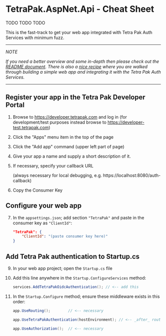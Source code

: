 # TetraPak.AspNet.Api - Cheat Sheet

TODO TODO TODO

This is the fast-track to get your web app integrated with Tetra Pak Auth Services with minimum fuzz. 

---

*NOTE*

*If you need a better overview and some in-depth then please check out the [README document][tetra-pak-aspnet-readme]. There is also a [nice recipe][tetra-pak-aspnet-recipe] where you are walked through building a simple web app and integrating it with the Tetra Pak Auth Services.*

---

## Register your app in the Tetra Pak Developer Portal

1. Browse to https://developer.tetrapak.com and log in (for development/test purposes instead browse to https://developer-test.tetrapak.com)
2. Click the "Apps" menu item in the top of the page
3. Click the "Add app" command (upper left part of page)
4. Give your app a name and supply a short description of it.
5. If necessary, specify your callback URL 

    (always necessary for local debugging, e.g. https://localhost:8080/auth-callback)

6. Copy the Consumer Key

## Configure your web app

7. In the `appsettings.json`; add section `"TetraPak"` and paste in the consumer key as `"ClientId"`:

    ```json
    "TetraPak": {
        "ClientId": "(paste consumer key here)"
    }
    ```

## Add Tetra Pak authentication to Startup.cs

9. In your web app project; open the `Startup.cs` file
10. Add this line anywhere in the `Startup.ConfigureServices` method:
    
    ```c#
    services.AddTetraPakOidcAuthentication(); // <-- add this
    ```
11. In the `Startup.Configure` method; ensure these middleware exists in this order:

    ```c#
    app.UseRouting();        // <-- necessary

    app.UseTetraPakAuthentication(hostEnvironment); // <-- _after_ routing and _before_ authorization

    app.UseAuthorization();  // <-- necessary    
    ```


[tetra-pak-aspnet-readme]: ./README.md
[tetra-pak-aspnet-troubleshooting]: ./troubleshooting.md
[tetra-pak-aspnet-recipe]: ./recipe-webapp.md
[github-tetrapak-app]: https://github.com/Tetra-Pak-APIs/TetraPak.AspNet/tree/master/TetraPak.AspNet
[nuget-tetrapak-app]: https://www.nuget.org/packages/TetraPak.AspNet
[github-tetrapak-api]: https://github.com/Tetra-Pak-APIs/TetraPak.AspNet/tree/master/TetraPak.AspNet.Api
[nuget-tetrapak-api]: https://www.nuget.org/packages/TetraPak.AspNet.Api
[github-tetrapak-common]: https://github.com/Tetra-Pak-APIs/TetraPak.Common
[nuget-tetrapak-common]: https://www.nuget.org/packages/TetraPak.Common
[demo.web-app]: https://github.com/Tetra-Pak-APIs/TetraPak.AspNet/tree/master/demo.WebApp
[di-intro-1]: https://medium.com/flawless-app-stories/dependency-injection-for-dummies-168dad181a3d
[di-intro-2]: https://www.freecodecamp.org/news/a-quick-intro-to-dependency-injection-what-it-is-and-when-to-use-it-7578c84fa88f/
[middleware]: https://docs.microsoft.com/en-us/aspnet/core/fundamentals/middleware/?view=aspnetcore-5.0
[oauth-refresh-flow]: https://datatracker.ietf.org/doc/html/rfc6749#section-1.5
[aspnet-core-configuration]: https://docs.microsoft.com/en-us/aspnet/core/fundamentals/configuration/?view=aspnetcore-5.0
[tetra-pak-dev-dev-portal]: https://developer-dev.tetrapak.com
[tetra-pak-dev-portal]: https://developer.tetrapak.com
[tetra-pak-dev-portal-appreg-consumer-key]: https://developer.tetrapak.com/products/getting-started/manage-your-app#consumer-key
[tetra-pak-dev-portal-appreg-callback]: https://developer.tetrapak.com/products/getting-started/manage-your-app#callback-url
[hsts]: https://en.wikipedia.org/wiki/HTTP_Strict_Transport_Security
[aspnet-layout]: https://docs.microsoft.com/en-us/aspnet/core/mvc/views/layout?view=aspnetcore-5.0
[aspnet-authorize-attribute]: https://docs.microsoft.com/en-us/aspnet/core/security/authorization/simple?view=aspnetcore-5.0
[aspnet-razor]: https://docs.microsoft.com/en-us/aspnet/web-pages/overview/getting-started/introducing-razor-syntax-c